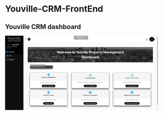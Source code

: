 # Youville-CRM-FrontEnd

Youville CRM dashboard
----------
![Youville CRM Dashboard img](/images/YouvilleDashboard.png)
